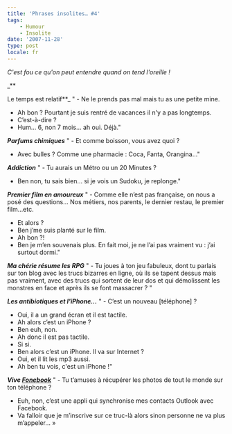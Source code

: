 ```yaml
---
title: 'Phrases insolites… #4'
tags:
    - Humour
    - Insolite
date: '2007-11-28'
type: post
locale: fr
---
```


_C'est fou ce qu'on peut entendre quand on tend l'oreille&nbsp;!_

\_\*\*<!-- more -->

Le temps est relatif\*\*\_
" - Ne le prends pas mal mais tu as une petite mine.

* Ah bon&nbsp;? Pourtant je suis rentré de vacances il n'y a pas longtemps.
* C’est-à-dire&nbsp;?
* Hum… 6, non 7 mois… ah oui. Déjà."

_**Parfums chimiques**_
" - Et comme boisson, vous avez quoi&nbsp;?

* Avec bulles&nbsp;? Comme une pharmacie&nbsp;: Coca, Fanta, Orangina…"

_**Addiction**_
" - Tu aurais un Métro ou un 20 Minutes&nbsp;?

* Ben non, tu sais bien… si je vois un Sudoku, je replonge."

_**Premier film en amoureux**_
" - Comme elle n’est pas française, on nous a posé des questions… Nos métiers, nos parents, le dernier restau, le premier film…etc.

* Et alors&nbsp;?
* Ben j’me suis planté sur le film.
* Ah bon&nbsp;?!
* Ben je m’en souvenais plus. En fait moi, je ne l’ai pas vraiment vu&nbsp;: j’ai surtout dormi."

_**Ma chérie résume les RPG**_
" - Tu joues à ton jeu fabuleux, dont tu parlais sur ton blog avec les trucs bizarres en ligne, où ils se tapent dessus mais pas vraiment, avec des trucs qui sortent de leur dos et qui démolissent les monstres en face et après ils se font massacrer&nbsp;? "

_**Les antibiotiques et l'iPhone…**_
" - C’est un nouveau [téléphone]&nbsp;?

* Oui, il a un grand écran et il est tactile.
* Ah alors c’est un iPhone&nbsp;?
* Ben euh, non.
* Ah donc il est pas tactile.
* Si si.
* Ben alors c’est un iPhone. Il va sur Internet&nbsp;?
* Oui, et il lit les mp3 aussi.
* Ah ben tu vois, c'est un iPhone&nbsp;!"

_**Vive [Fonebook](https://sites.google.com/site/rossdargan/)**_
" - Tu t’amuses à récupérer les photos de tout le monde sur ton téléphone&nbsp;?

* Euh, non, c’est une appli qui synchronise mes contacts Outlook avec Facebook.
* Va falloir que je m’inscrive sur ce truc-là alors sinon personne ne va plus m’appeler…&nbsp;»
